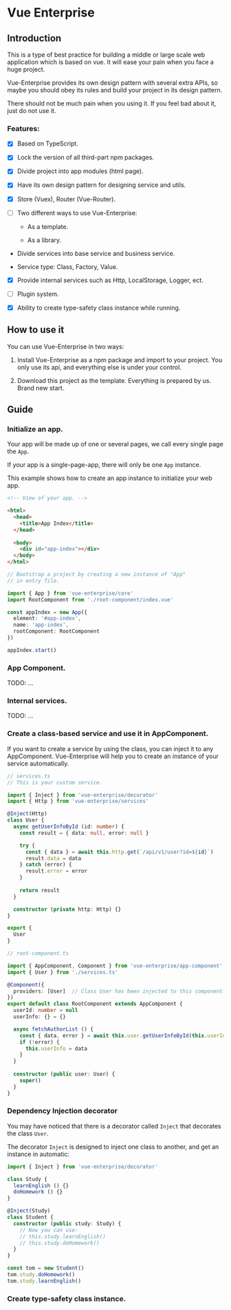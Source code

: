 # Vue Enterprise

## Introduction

This is a type of best practice for building a middle or large scale web application which is based on vue. 
It will ease your pain when you face a huge project.

Vue-Enterprise provides its own design pattern with several extra APIs, so maybe you should obey its rules and build your project in its design pattern.

There should not be much pain when you using it. If you feel bad about it, just do not use it.

### Features:

 - [x] Based on TypeScript.
 
 - [x] Lock the version of all third-part npm packages.

 - [x] Divide project into app modules (html page).
 
 - [x] Have its own design pattern for designing service and utils.
 
 - [x] Store (Vuex), Router (Vue-Router).
 
 - [ ] Two different ways to use Vue-Enterprise:
   
   - As a template.

   - As a library.

 - Divide services into base service and business service.

 - Service type: Class, Factory, Value.

 - [x] Provide internal services such as Http, LocalStorage, Logger, ect.

 - [ ] Plugin system.
 
 - [x] Ability to create type-safety class instance while running.
 
## How to use it

You can use Vue-Enterprise in two ways:

1. Install Vue-Enterprise as a npm package and import to your project. You only use its api, and everything else is under your control.

2. Download this project as the template. Everything is prepared by us. Brand new start.

## Guide

### Initialize an app.

Your app will be made up of one or several pages, we call every single page the `App`.

If your app is a single-page-app, there will only be one `App` instance.

This example shows how to create an app instance to initialize your web app.

```html
<!-- View of your app. -->

<html>
  <head>
    <title>App Index</title>
  </head>
  
  <body>
    <div id="app-index"></div>
  </body>
</html>
```

```typescript
// Bootstrap a project by creating a new instance of "App"
// in entry file.

import { App } from 'vue-enterprise/core'
import RootComponent from './root-component/index.vue'

const appIndex = new App({
  element: '#app-index',
  name: 'app-index',
  rootComponent: RootComponent
})

appIndex.start()
```

### App Component.

TODO: ...

### Internal services.

TODO: ...

### Create a class-based service and use it in AppComponent.

If you want to create a service by using the class, you can inject it to any AppComponent. Vue-Enterprise will help you to create an instance of your service automatically.

```typescript
// services.ts
// This is your custom service.

import { Inject } from 'vue-enterprise/decorator'
import { Http } from 'vue-enterprise/services'

@Inject(Http)
class User {
  async getUserInfoById (id: number) {
    const result = { data: null, error: null }

    try {
      const { data } = await this.http.get(`/api/v1/user?id=${id}`)
      result.data = data
    } catch (error) {
      result.error = error
    }
    
    return result
  }

  constructor (private http: Http) {}
}

export {
  User
}
```

```typescript
// root-component.ts

import { AppComponent, Component } from 'vue-enterprise/app-component'
import { User } from './services.ts'

@Component({
  providers: [User]  // Class User has been injected to this component.
})
export default class RootComponent extends AppComponent {
  userId: number = null
  userInfo: {} = {}

  async fetchAuthorList () {
    const { data, error } = await this.user.getUserInfoById(this.userId)
    if (!error) {
      this.userInfo = data
    }
  }
  
  constructor (public user: User) {
    super()
  }
}
```

### Dependency Injection decorator

You may have noticed that there is a decorator called `Inject` that decorates the class `User`.

The decorator `Inject` is designed to inject one class to another, and get an instance in automatic:

```typescript
import { Inject } from 'vue-enterprise/decorator'

class Study {
  learnEnglish () {}
  doHomework () {}
}

@Inject(Study)
class Student {
  constructor (public study: Study) {
    // Now you can use:
    // this.study.learnEnglish()
    // this.study.doHomework()
  }
}

const tom = new Student()
tom.study.doHomework()
tom.study.learnEnglish()
```

### Create type-safety class instance.


